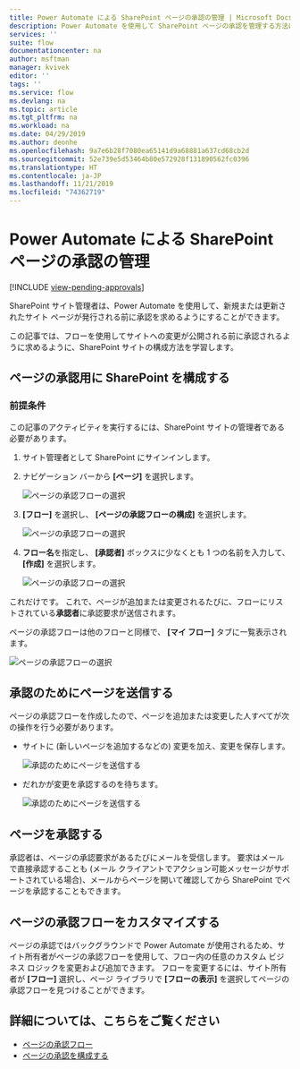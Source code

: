 ```yaml
---
title: Power Automate による SharePoint ページの承認の管理 | Microsoft Docs
description: Power Automate を使用して SharePoint ページの承認を管理する方法について説明します。
services: ''
suite: flow
documentationcenter: na
author: msftman
manager: kvivek
editor: ''
tags: ''
ms.service: flow
ms.devlang: na
ms.topic: article
ms.tgt_pltfrm: na
ms.workload: na
ms.date: 04/29/2019
ms.author: deonhe
ms.openlocfilehash: 9a7e6b28f7080ea65141d9a68881a637cd68cb2d
ms.sourcegitcommit: 52e739e5d53464b80e572928f131890562fc0396
ms.translationtype: HT
ms.contentlocale: ja-JP
ms.lasthandoff: 11/21/2019
ms.locfileid: "74362719"
---
```

# <a name="manage-sharepoint-page-approvals-with-power-automate"></a>Power Automate による SharePoint ページの承認の管理
[!INCLUDE [view-pending-approvals](includes/cc-rebrand.md)]

SharePoint サイト管理者は、Power Automate を使用して、新規または更新されたサイト ページが発行される前に承認を求めるようにすることができます。

この記事では、フローを使用してサイトへの変更が公開される前に承認されるように求めるように、SharePoint サイトの構成方法を学習します。

## <a name="configure-sharepoint-for-page-approvals"></a>ページの承認用に SharePoint を構成する

### <a name="prerequisites"></a>前提条件 

この記事のアクティビティを実行するには、SharePoint サイトの管理者である必要があります。

1. サイト管理者として SharePoint にサインインします。
1. ナビゲーション バーから **[ページ]** を選択します。

    ![ページの承認フローの選択](media/customize-sharepoint-page-approvals/pages.png)

1. **[フロー]** を選択し、 **[ページの承認フローの構成]** を選択します。
    
    ![ページの承認フローの選択](media/customize-sharepoint-page-approvals/select-page-approval-flow.png)

1. **フロー名**を指定し、 **[承認者]** ボックスに少なくとも 1 つの名前を入力して、 **[作成]** を選択します。
    
    ![ページの承認フローの選択](media/customize-sharepoint-page-approvals/flow-name-approvers-create.png)

これだけです。 これで、ページが追加または変更されるたびに、フローにリストされている**承認者**に承認要求が送信されます。

ページの承認フローは他のフローと同様で、 **[マイ フロー]** タブに一覧表示されます。

![ページの承認フローの選択](media/customize-sharepoint-page-approvals/page-approval-flow-success.png)

## <a name="submit-a-page-for-approval"></a>承認のためにページを送信する

ページの承認フローを作成したので、ページを追加または変更した人すべてが次の操作を行う必要があります。

 - サイトに (新しいページを追加するなどの) 変更を加え、変更を保存します。

     ![承認のためにページを送信する](media/customize-sharepoint-page-approvals/create-new-page.png)
     
 - だれかが変更を承認するのを待ちます。
    
    ![承認のためにページを送信する](media/customize-sharepoint-page-approvals/wait-for-approval.png)
    
## <a name="approve-a-page"></a>ページを承認する

承認者は、ページの承認要求があるたびにメールを受信します。 要求はメールで直接承認することも (メール クライアントでアクション可能メッセージがサポートされている場合)、メールからページを開いて確認してから SharePoint でページを承認することもできます。

## <a name="customize-page-approval-flows"></a>ページの承認フローをカスタマイズする

ページの承認ではバックグラウンドで Power Automate が使用されるため、サイト所有者がページの承認フローを使用して、フロー内の任意のカスタム ビジネス ロジックを変更および追加できます。 フローを変更するには、サイト所有者が **[フロー]** 選択し、ページ ライブラリで **[フローの表示]** を選択してページの承認フローを見つけることができます。

## <a name="learn-more"></a>詳細については、こちらをご覧ください

- [ページの承認フロー](https://support.office.com/article/page-approval-flow-a8b2e689-d4a1-4639-8028-333c0ece30d9)
- [ページの承認を構成する](https://support.office.com/article/configure-page-approval-14ce6976-a0a7-427b-b4ab-d28d344a5222)
